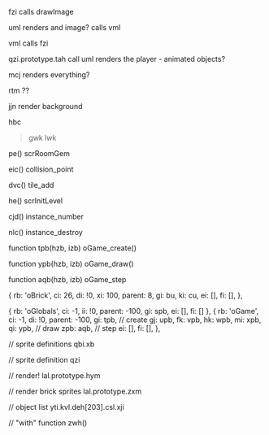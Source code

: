 fzi
calls drawImage

uml
renders and image?
calls vml

vml
calls fzi

qzi.prototype.tah
call uml
renders the player - animated objects?


mcj
renders everything?

rtm
??

jjn
render background

hbc
> gwk
> lwk

pe()
scrRoomGem

eic()
collision_point

dvc()
tile_add

he()
scrInitLevel

cjd()
instance_number

nlc()
instance_destroy

function tpb(hzb, izb)
oGame_create()

function ypb(hzb, izb)
oGame_draw()

function aqb(hzb, izb)
oGame_step

{
  rb: 'oBrick',
  ci: 26,
  di: !0,
  xi: 100,
  parent: 8,
  gi: bu,
  ki: cu,
  ei: [],
  fi: [],
},

{ rb: 'oGlobals', ci: -1, ii: !0, parent: -100, gi: spb, ei: [], fi: [] },
{
  rb: 'oGame',
  ci: -1,
  di: !0,
  parent: -100,
  gi: tpb, // create
  gj: upb,
  fk: vpb,
  hk: wpb,
  mi: xpb,
  qi: ypb, // draw
  zpb: aqb, // step
  ei: [],
  fi: [],
},

// sprite definitions
qbi.xb

// sprite definition
qzi

// render!
lal.prototype.hym

// render brick sprites
lal.prototype.zxm

// object list
yti.kvl.deh[203].csl.xji


// "with"
function zwh() 